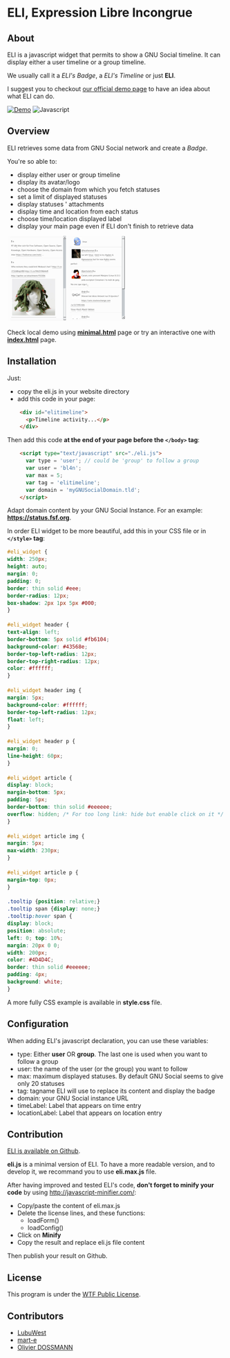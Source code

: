 # ELI, Expression Libre Incongrue

## About

ELI is a javascript widget that permits to show a GNU Social timeline. It can display either a user timeline or a group timeline.

We usually call it a *ELI's Badge*, a *ELI's Timeline* or just **ELI**.

I suggest you to checkout [our official demo page](http://eli.depotoi.re/ "Discover ELI in action") to have an idea about what ELI can do.

[![Demo](https://img.shields.io/badge/demo-official-green.svg)](http://eli.depotoi.re/ "Discover ELI in action")
![Javascript](https://img.shields.io/badge/code-javascript-bb0000.svg)

## Overview

ELI retrieves some data from GNU Social network and create a *Badge*.

You're so able to:

  * display either user or group timeline
  * display its avatar/logo
  * choose the domain from which you fetch statuses
  * set a limit of displayed statuses
  * display statuses ' attachments
  * display time and location from each status
  * choose time/location displayed label
  * display your main page even if ELI don't finish to retrieve data

![User Timeline](eli_attachment.png)   ![Group Timeline](eli_group.png)

Check local demo using [**minimal.html**](minimal.html) page or try an interactive one with [**index.html**](index.html) page.

## Installation

Just:

  * copy the eli.js in your website directory
  * add this code in your page:

```html
    <div id="elitimeline">
      <p>Timeline activity...</p>
    </div>
```

Then add this code **at the end of your page before the `</body>` tag**:

```html
    <script type="text/javascript" src="./eli.js">
      var type = 'user'; // could be 'group' to follow a group
      var user = 'bl4n';
      var max = 5;
      var tag = 'elitimeline';
      var domain = 'myGNUSocialDomain.tld';
    </script>
```

Adapt domain content by your GNU Social Instance. For an example: **https://status.fsf.org**.

In order ELI widget to be more beautiful, add this in your CSS file or in **`</style>` tag**:

```css
#eli_widget {
width: 250px;
height: auto;
margin: 0;
padding: 0;
border: thin solid #eee;
border-radius: 12px;
box-shadow: 2px 1px 5px #000;
}

#eli_widget header {
text-align: left;
border-bottom: 5px solid #fb6104;
background-color: #43568e;
border-top-left-radius: 12px;
border-top-right-radius: 12px;
color: #ffffff;
}

#eli_widget header img {
margin: 5px;
background-color: #ffffff;
border-top-left-radius: 12px;
float: left;
}

#eli_widget header p {
margin: 0;
line-height: 60px;
}

#eli_widget article {
display: block;
margin-bottom: 5px;
padding: 5px;
border-bottom: thin solid #eeeeee;
overflow: hidden; /* For too long link: hide but enable click on it */
}

#eli_widget article img {
margin: 5px;
max-width: 230px;
}

#eli_widget article p {
margin-top: 0px;
}

.tooltip {position: relative;}
.tooltip span {display: none;}
.tooltip:hover span {
display: block;
position: absolute;
left: 0; top: 10%;
margin: 20px 0 0;
width: 200px;
color: #4D4D4C;
border: thin solid #eeeeee;
padding: 4px;
background: white;
}
```

A more fully CSS example is available in **style.css** file.

## Configuration

When adding ELI's javascript declaration, you can use these variables:

  * type: Either **user** OR **group**. The last one is used when you want to follow a group
  * user: the name of the user (or the group) you want to follow
  * max: maximum displayed statuses. By default GNU Social seems to give only 20 statuses
  * tag: tagname ELI will use to replace its content and display the badge
  * domain: your GNU Social instance URL
  * timeLabel: Label that appears on time entry
  * locationLabel: Label that appears on location entry

## Contribution

[ELI is available on Github](http://github.com/blankoworld/eli).

**eli.js** is a minimal version of ELI. To have a more readable version, and to develop it, we recommand you to use **eli.max.js** file.

After having improved and tested ELI's code, **don't forget to minify your code** by using http://javascript-minifier.com/:

  * Copy/paste the content of eli.max.js
  * Delete the license lines, and these functions:
    * loadForm()
    * loadConfig()
  * Click on **Minify**
  * Copy the result and replace eli.js file content

Then publish your result on Github.

## License

This program is under the [WTF Public License](http://sam.zoy.org/wtfpl/COPYING 'Read more about the WTF Public License').

## Contributors

  * [LubuWest](https://github.com/LubuWest)
  * [mart-e](https://github.com/mart-e)
  * [Olivier DOSSMANN](https://github.com/blankoworld)
